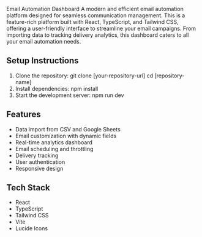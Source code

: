 Email Automation Dashboard
A modern and efficient email automation platform designed for seamless communication management.
This is a feature-rich platform built with React, TypeScript, and Tailwind CSS, offering a user-friendly interface to streamline your email campaigns.
From importing data to tracking delivery analytics, this dashboard caters to all your email automation needs.
## Setup Instructions
1. Clone the repository:
git clone [your-repository-url]
cd [repository-name]
2. Install dependencies:
npm install
3. Start the development server:
npm run dev
## Features
- Data import from CSV and Google Sheets
- Email customization with dynamic fields
- Real-time analytics dashboard
- Email scheduling and throttling
- Delivery tracking
- User authentication
- Responsive design
## Tech Stack
- React
- TypeScript
- Tailwind CSS
- Vite
- Lucide Icons
